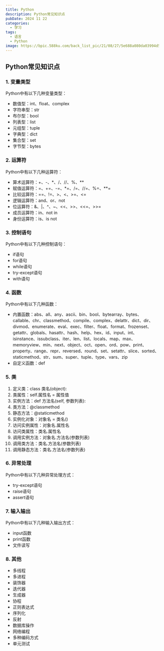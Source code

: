```yaml
---
title: Python
description: Python常见知识点
pubDate: 2024 11 22
categories:
  - 学习
tags:
  - 语言
  - Python
image: https://bpic.588ku.com/back_list_pic/21/08/27/5e688a080da03994d5a89c8d444af742.jpg!/fw/350/quality/95/unsharp/true/compress/true
---
```


## Python常见知识点

### 1. 变量类型

Python中有以下几种变量类型：

- 数值型：int、float、complex
- 字符串型：str
- 布尔型：bool
- 列表型：list
- 元组型：tuple
- 字典型：dict
- 集合型：set
- 字节型：bytes

### 2. 运算符

Python中有以下几种运算符：

- 算术运算符：+、-、*、/、//、%、**
- 赋值运算符：=、+=、-=、*=、/=、//=、%=、**=
- 比较运算符：==、!=、>、<、>=、<=
- 逻辑运算符：and、or、not
- 位运算符：&、|、^、~、<<、>>、<<=、>>=
- 成员运算符：in、not in
- 身份运算符：is、is not

### 3. 控制语句

Python中有以下几种控制语句：

- if语句
- for语句
- while语句
- try-except语句
- with语句

### 4. 函数

Python中有以下几种函数：

- 内置函数：abs、all、any、ascii、bin、bool、bytearray、bytes、callable、chr、classmethod、compile、complex、delattr、dict、dir、divmod、enumerate、eval、exec、filter、float、format、frozenset、getattr、globals、hasattr、hash、help、hex、id、input、int、isinstance、issubclass、iter、len、list、locals、map、max、memoryview、min、next、object、oct、open、ord、pow、print、property、range、repr、reversed、round、set、setattr、slice、sorted、staticmethod、str、sum、super、tuple、type、vars、zip
- 自定义函数：def

### 5. 类

1. 定义类：class 类名(object):
2. 类属性：self.属性名 = 属性值
3. 实例方法：def 方法名(self, 参数列表):
4. 类方法：@classmethod
5. 静态方法：@staticmethod
6. 实例化对象：对象名 = 类名()
7. 访问实例属性：对象名.属性名
8. 访问类属性：类名.属性名
9. 调用实例方法：对象名.方法名(参数列表)
10. 调用类方法：类名.方法名(参数列表)
11. 调用静态方法：类名.方法名(参数列表)

### 6. 异常处理

Python中有以下几种异常处理方式：

- try-except语句
- raise语句
- assert语句

### 7. 输入输出

Python中有以下几种输入输出方式：

- input函数
- print函数
- 文件读写

### 8. 其他

- 多线程
- 多进程
- 装饰器
- 迭代器
- 生成器
- 协程
- 正则表达式
- 序列化
- 反射
- 数据库操作
- 网络编程
- 多种编码方式
- 单元测试
